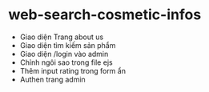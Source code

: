 # web-search-cosmetic-infos

- Giao diện Trang about us
- Giao diện tìm kiếm sản phẩm
- Giao diện /login vào admin
- Chỉnh ngôi sao trong file ejs 
- Thêm input rating trong form ẩn
- Authen trang admin
